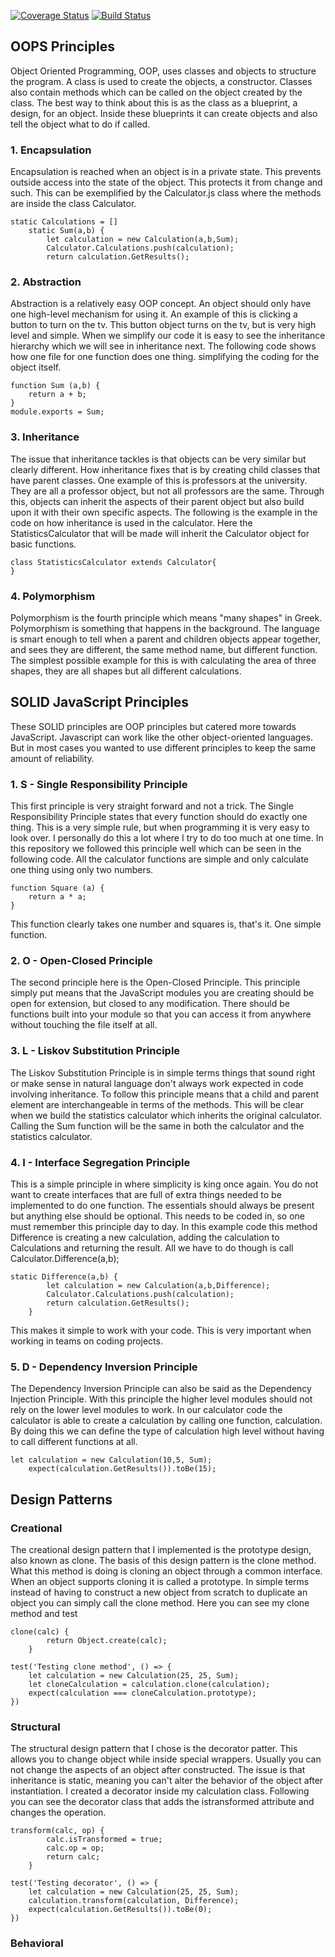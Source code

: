 [![Coverage Status](https://coveralls.io/repos/github/cjl72/calculator219/badge.svg?branch=master)](https://coveralls.io/github/cjl72/calculator219?branch=master)
[![Build Status](https://www.travis-ci.com/cjl72/calculator219.svg?branch=master)](https://www.travis-ci.com/cjl72/calculator219)
## OOPS Principles
Object Oriented Programming, OOP, uses classes and objects to structure the program.
A class is used to create the objects, a constructor.  Classes also contain methods
which can be called on the object created by the class.  The best way to think about this is
as the class as a blueprint, a design, for an object.  Inside these blueprints it can create
objects and also tell the object what to do if called.

### 1. Encapsulation
Encapsulation is reached when an object is in a private state.  This prevents outside access into the
state of the object.  This protects it from change and such.  This can be exemplified by the 
Calculator.js class where the methods are inside the class Calculator.
```class Calculator {
static Calculations = []
    static Sum(a,b) {
        let calculation = new Calculation(a,b,Sum);
        Calculator.Calculations.push(calculation);
        return calculation.GetResults();
```

### 2. Abstraction
Abstraction is a relatively easy OOP concept.  An object should only have one high-level mechanism
for using it.  An example of this is clicking a button to turn on the tv.  This button object turns on
the tv, but is very high level and simple.  When we simplify our code it is easy to see the inheritance
hierarchy which we will see in inheritance next.  The following code shows how one file for one function
does one thing.  simplifying the coding for the object itself.
```
function Sum (a,b) {
    return a + b;
}
module.exports = Sum;
```

### 3. Inheritance
The issue that inheritance tackles is that objects can be very similar but clearly different.
How inheritance fixes that is by creating child classes that have parent classes.  One example of this
is professors at the university.  They are all a professor object, but not all professors are the same.
Through this, objects can inherit the aspects of their parent object but also build upon it with their
own specific aspects.  The following is the example in the code on how inheritance is used in the calculator.
Here the StatisticsCalculator that will be made will inherit the Calculator object for basic functions.
```
class StatisticsCalculator extends Calculator{
}
```
### 4. Polymorphism
Polymorphism is the fourth principle which means "many shapes" in Greek.  Polymorphism is something that 
happens in the background.  The language is smart enough to tell when a parent and children objects
appear together, and sees they are different, the same method name, but different function.
The simplest possible example for this is with calculating the area of three shapes, they are all 
shapes but all different calculations.

## SOLID JavaScript Principles
These SOLID principles are OOP principles but catered more towards JavaScript.  Javascript can work
like the other object-oriented languages.  But in most cases you wanted to use different principles to 
keep the same amount of reliability.
### 1. S - Single Responsibility Principle
This first principle is very straight forward and not a trick.  The Single Responsibility Principle states
that every function should do exactly one thing.  This is a very simple rule, but when programming it is
very easy to look over.  I personally do this a lot where I try to do too much at one time.  In this
repository we followed this principle well which can be seen in the following code.  All the calculator 
functions are simple and only calculate one thing using only two numbers.
```
function Square (a) {
    return a * a;
}
```
This function clearly takes one number and squares is, that's it.  One simple function.

### 2. O - Open-Closed Principle
The second principle here is the Open-Closed Principle.  This principle simply put means that the 
JavaScript modules you are creating should be open for extension, but closed to any modification.
There should be functions built into your module so that you can access it from anywhere without
touching the file itself at all.

### 3. L - Liskov Substitution Principle
The Liskov Substitution Principle is in simple terms things that sound right or make sense in natural
language don't always work expected in code involving inheritance.  To follow this principle means that
a child and parent element are interchangeable in terms of the methods.  This will be clear when we build
the statistics calculator which inherits the original calculator.  Calling the Sum function will be the 
same in both the calculator and the statistics calculator.

### 4. I - Interface Segregation Principle
This is a simple principle in where simplicity is king once again.  You do not want to create interfaces
that are full of extra things needed to be implemented to do one function.  The essentials should always
be present but anything else should be optional.  This needs to be coded in, so one must remember this
principle day to day.  In this example code this method Difference is creating a new calculation, 
adding the calculation to Calculations and returning the result.  All we have to do though is call
Calculator.Difference(a,b);
```
static Difference(a,b) {
        let calculation = new Calculation(a,b,Difference);
        Calculator.Calculations.push(calculation);
        return calculation.GetResults();
    }
```
This makes it simple to work with your code.  This is very important when working in teams on coding projects.

### 5. D - Dependency Inversion Principle
The Dependency Inversion Principle can also be said as the Dependency Injection Principle.
With this principle the higher level modules should not rely on the lower level modules to work.
In our calculator code the calculator is able to create a calculation by calling one function, 
calculation.  By doing this we can define the type of calculation high level without having to call
different functions at all.
```
let calculation = new Calculation(10,5, Sum);
    expect(calculation.GetResults()).toBe(15);
```

## Design Patterns
### Creational
The creational design pattern that I implemented is the prototype design, also known as clone.
The basis of this design pattern is the clone method.  What this method is doing is cloning an object
through a common interface.  When an object supports cloning it is called a prototype.
In simple terms instead of having to construct a new object from scratch to duplicate an object
you can simply call the clone method. Here you can see my clone method and test
```
clone(calc) {
        return Object.create(calc);
    }
```
```
test('Testing clone method', () => {
    let calculation = new Calculation(25, 25, Sum);
    let cloneCalculation = calculation.clone(calculation);
    expect(calculation === cloneCalculation.prototype);
})
```
### Structural
The structural design pattern that I chose is the decorator patter.  This allows you to change object while inside
special wrappers.  Usually you can not change the aspects of an object after constructed.  The issue is that inheritance
is static, meaning you can't alter the behavior of the object after instantiation.  I created a decorator inside my
calculation class.  Following you can see the decorator class that adds the istransformed attribute and changes
the operation.
```
transform(calc, op) {
        calc.isTransformed = true;
        calc.op = op;
        return calc;
    }
```
```
test('Testing decorator', () => {
    let calculation = new Calculation(25, 25, Sum);
    calculation.transform(calculation, Difference);
    expect(calculation.GetResults()).toBe(0);
})
```
### Behavioral